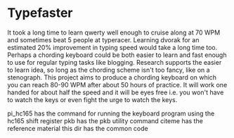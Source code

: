 Typefaster
==========

It took a long time to learn qwerty well enough to cruise along at 70 WPM and
sometimes beat 5 people at typeracer. Learning dvorak for an estimated 20%
improvement in typing speed would take a long time too.  Perhaps a chording
keyboard could be both easier to learn and fast enough to use for regular
typing tasks like blogging.  Research supports the easier to learn idea, so
long as the chording scheme isn't too fancy, like on a stenograph.  This
project aims to produce a chording keyboard on which you can reach 80-90 WPM
after about 50 hours of practice. It will work one handed for about half the
speed and it will be eyes free i.e. you won't have to watch the keys or even
fight the urge to watch the keys.


pi_hc165 has the command for running the keyboard program using the hc165
shift register
pkb has the pkb utility command
citeme has the reference material
this dir has the common code

